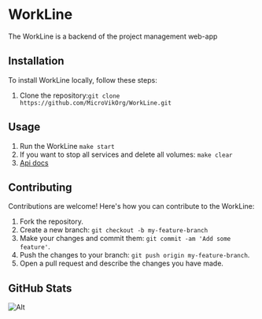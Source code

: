 # WorkLine
The WorkLine is a backend of the project management web-app
## Installation
To install WorkLine locally, follow these steps:
1. Clone the repository:`git clone https://github.com/MicroVikOrg/WorkLine.git`
## Usage
1. Run the WorkLine `make start`
2. If you want to stop all services and delete all volumes: `make clear`
3. [Api docs](https://github.com/MicroVikOrg/WorkLine/wiki/Endpoints)
## Contributing
Contributions are welcome! Here's how you can contribute to the WorkLine:
1. Fork the repository.
2. Create a new branch: `git checkout -b my-feature-branch`
3. Make your changes and commit them: `git commit -am 'Add some feature'`.
4. Push the changes to your branch: `git push origin my-feature-branch`.
5. Open a pull request and describe the changes you have made.
## GitHub Stats
![Alt](https://repobeats.axiom.co/api/embed/94ca822705731c82ba2e7a07f99133fd406165ed.svg "Repobeats analytics image")
